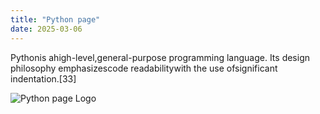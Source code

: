 ```yaml
---
title: "Python page"
date: 2025-03-06
---
```


Pythonis ahigh-level,general-purpose programming language. Its design philosophy emphasizescode readabilitywith the use ofsignificant indentation.[33]

![Python page Logo](https://upload.wikimedia.org/wikipedia/commons/thumb/c/c3/Python-logo-notext.svg/150px-Python-logo-notext.svg.png)
